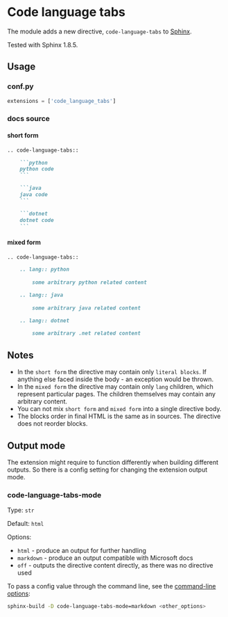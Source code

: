 # Code language tabs

The module adds a new directive, `code-language-tabs` to [Sphinx](http://www.sphinx-doc.org/).

Tested with Sphinx 1.8.5.

## Usage

### conf.py

```python
extensions = ['code_language_tabs']
```

### docs source

#### short form

```markdown
.. code-language-tabs::

    ```python
    python code
    ```

    ```java
    java code
    ```

    ```dotnet
    dotnet code
    ```

```

#### mixed form

``` markdown
.. code-language-tabs::

    .. lang:: python
        
        some arbitrary python related content

    .. lang:: java
        
        some arbitrary java related content

    .. lang:: dotnet
        
        some arbitrary .net related content
```

## Notes

* In the `short form` the directive may contain only `literal blocks`. If anything else faced inside the body - an exception would be thrown.
* In the `mixed form` the directive may contain only `lang` children, which represent particular pages. The children themselves may contain any arbitrary content.
* You can not mix `short form` and `mixed form` into a single directive body.
* The blocks order in final HTML is the same as in sources. The directive does not reorder blocks.

## Output mode

The extension might require to function differently when building different outputs. So there is a config setting for changing the extension output mode.

### code-language-tabs-mode

Type: `str`

Default: `html`

Options:

* `html` - produce an output for further handling
* `markdown` - produce an output compatible with Microsoft docs
* `off` - outputs the directive content directly, as there was no directive used

To pass a config value through the command line, see the [command-line options](https://www.sphinx-doc.org/en/1.5/man/sphinx-build.html):

```bash
sphinx-build -D code-language-tabs-mode=markdown <other_options>
```
